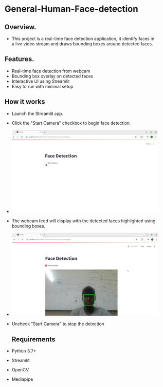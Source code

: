 # General-Human-Face-detection
## Overview.
- This project is a real-time face detection application, it identify faces in a live video stream and draws bounding boxes around detected faces.
## Features.
- Real-time face detection from webcam
- Bounding box overlay on detected faces
- Interactive UI using Streamlit
- Easy to run with minimal setup

## How it works
- Launch the Streamlit app.
- Click the "Start Camera" checkbox to begin face detection.
- ![front](pic/screenn1.png)
- The webcam feed will display with the detected faces highlighted using bounding boxes.

- ![front](pic/screenn2.png)
- Uncheck "Start Camera" to stop the detection
  ## Requirements
- Python 3.7+
- Streamlit
- OpenCV
- Mediapipe
  
